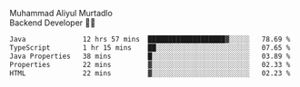 Muhammad Aliyul Murtadlo
<br>
Backend Developer 👨‍💻
<br>
<!--START_SECTION:waka-->

```txt
Java              12 hrs 57 mins  ███████████████████▓░░░░░   78.69 %
TypeScript        1 hr 15 mins    ██░░░░░░░░░░░░░░░░░░░░░░░   07.65 %
Java Properties   38 mins         █░░░░░░░░░░░░░░░░░░░░░░░░   03.89 %
Properties        22 mins         ▓░░░░░░░░░░░░░░░░░░░░░░░░   02.33 %
HTML              22 mins         ▓░░░░░░░░░░░░░░░░░░░░░░░░   02.23 %
```

<!--END_SECTION:waka-->
